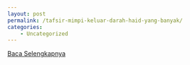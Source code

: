 ```yaml
---
layout: post
permalink: /tafsir-mimpi-keluar-darah-haid-yang-banyak/
categories:
    - Uncategorized
---
```


[Baca Selengkapnya](/08)